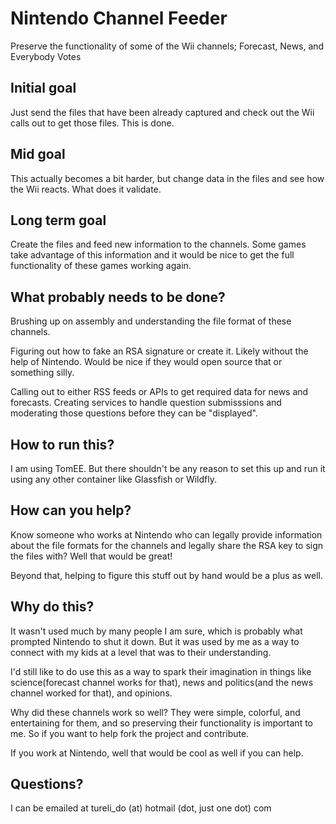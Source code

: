 Nintendo Channel Feeder
=======================

Preserve the functionality of some of the Wii channels; Forecast, News, and Everybody Votes

Initial goal
------------

Just send the files that have been already captured and check out the Wii calls out to get those files.  This is done.

Mid goal
--------

This actually becomes a bit harder, but change data in the files and see how the Wii reacts.  What does it validate.

Long term goal
--------------

Create the files and feed new information to the channels.  Some games take advantage of this information 
and it would be nice to get the full functionality of these games working again.

What probably needs to be done?
-------------------------------

Brushing up on assembly and understanding the file format of these channels.

Figuring out how to fake an RSA signature or create it.  Likely without the help of Nintendo.  Would be nice if 
they would open source that or something silly.  

Calling out to either RSS feeds or APIs to get required data for news and forecasts.  Creating services to handle question submisssions and moderating those questions before they can be "displayed".

How to run this?
----------------

I am using TomEE.  But there shouldn't be any reason to set this up and run it using any other container like Glassfish or Wildfly.

How can you help?
-----------------

Know someone who works at Nintendo who can legally provide information about the file formats for the channels and legally share the RSA key to sign the files with?  Well that would be great!

Beyond that, helping to figure this stuff out by hand would be a plus as well.

Why do this?
------------

It wasn't used much by many people I am sure, which is probably what prompted Nintendo to shut it down.  But it was used by me as a way to connect with my kids at a level that was to their understanding.

I'd still like to do use this as a way to spark their imagination in things like science(forecast channel works for that), news and politics(and the news channel worked for that), and opinions.

Why did these channels work so well?  They were simple, colorful, and entertaining for them, and so preserving their functionality is important to me.  So if you want to help fork the project and contribute.

If you work at Nintendo, well that would be cool as well if you can help.

Questions?
----------

I can be emailed at tureli_do (at) hotmail (dot, just one dot) com
